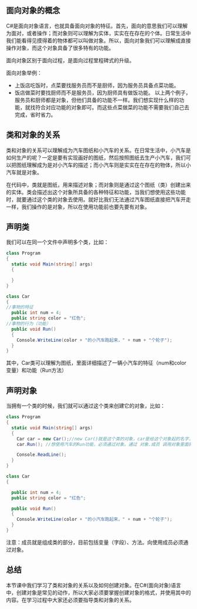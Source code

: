 ## 面向对象的概念

C#是面向对象语言，也就具备面向对象的特征。首先，面向的意思我们可以理解为面对，或者操作；而对象则可以理解为实体，实实在在存在的个体。日常生活中我们能看得见摸得着的物体都可以叫做对象。所以，面向对象我们可以理解成直接操作对象，而这个对象具备了很多特有的功能。

面向对象区别于面向过程，是面向过程里程碑式的升级。

面向对象举例：

* 上饭店吃饭时，点菜要找服务员而不是厨师，因为服务员具备点菜功能。
* 饭店做菜时要找厨师而不是服务员，因为厨师具有做饭功能。
以上两个例子，服务员和厨师都是对象，但他们具备的功能不一样。我们想实现什么样的功能，就找符合对应功能的对象即可。而这些点菜做菜的功能不需要我们自己去完成，省时省力。

## 类和对象的关系

类和对象的关系可以理解成为汽车图纸和小汽车的关系。在日常生活中，小汽车是如何生产的呢？一定是要有实现画好的图纸，然后按照图纸去生产小汽车，我们可以把图纸理解成为是对小汽车的描述；而小汽车则是实实在在存在的物体，所以小汽车就是对象。

在代码中，类就是图纸，用来描述对象；而对象则是通过这个图纸（类）创建出来的实体。类会描述出这个对象所具备的各种特征和功能，当我们想使用这些功能时，就要通过这个类的对象去使用。就好比我们无法通过汽车图纸直接把汽车开走一样，我们操作的是对象，所以在使用功能前也要先要有对象。

## 声明类

我们可以在同一个文件中声明多个类，比如：
```C#
class Program
{
  static void Main(string[] args)
  {

  }
}

class Car
{
//事物的特征
  public int num = 4;
  public string color = "红色";
//事物的行为（功能）
  public void Run()
  {
    Console.WriteLine(color + "的小汽车跑起来，" + num + "个轮子");
  }
}
```
其中，Car类可以理解为图纸，里面详细描述了一辆小汽车的特征（num和color变量）和功能（Run方法）

## 声明对象

当拥有一个类的时候，我们就可以通过这个类来创建它的对象，比如：
```C#
class Program
{
  static void Main(string[] args)
  {
    Car car = new Car();//new Car()就是这个类的对象，car是给这个对象起的名字，要有类型为Car
    car.Run(); //想使用汽车的Run功能，必须通过对象。通过 对象.成员 调用对象里面的内容

    Console.ReadLine();
  }
}

class Car
{

  public int num = 4;
  public string color = "红色";

  public void Run()
  {
    Console.WriteLine(color + "的小汽车跑起来，" + num + "个轮子");
  }
}
```
注意：成员就是组成类的部分，目前包括变量（字段）、方法。向使用成员必须通过对象。

## 总结

本节课中我们学习了类和对象的关系以及如何创建对象。在C#(面向对象)语言中，创建对象是常见的动作，所以大家必须要掌握创建对象的格式，并使用其中的内容。在学习过程中大家还必须要指导类和对象的关系。
